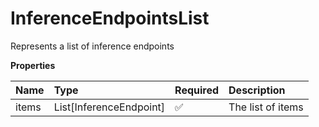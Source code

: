 # InferenceEndpointsList

Represents a list of inference endpoints

**Properties**

| Name  | Type                    | Required | Description       |
| :---- | :---------------------- | :------- | :---------------- |
| items | List[InferenceEndpoint] | ✅       | The list of items |
